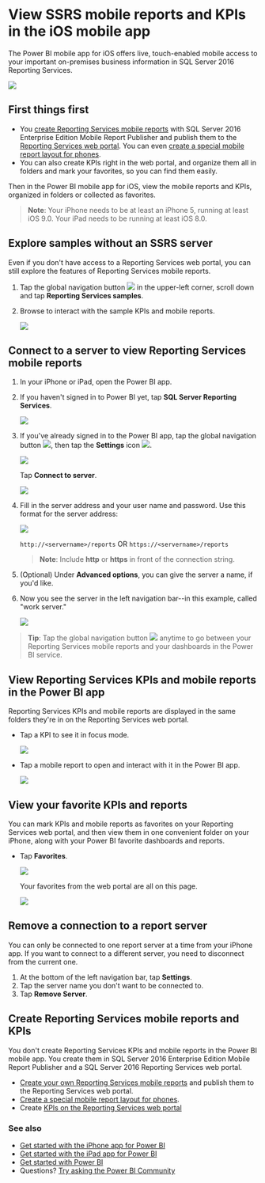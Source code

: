 <properties 
   pageTitle="View SSRS mobile reports and KPIs in the iOS mobile app"
   description="The Power BI mobile app for iOS offers live, touch-enabled mobile access to your important on-premises business information."
   services="powerbi" 
   documentationCenter="" 
   authors="maggiesMSFT" 
   manager="erikre" 
   backup=""
   editor=""
   tags=""
   qualityFocus="no"
   qualityDate=""/>
 
<tags
   ms.service="powerbi"
   ms.devlang="NA"
   ms.topic="article"
   ms.tgt_pltfrm="NA"
   ms.workload="powerbi"
   ms.date="01/25/2017"
   ms.author="maggies"/>

# View SSRS mobile reports and KPIs in the iOS mobile app

The Power BI mobile app for iOS offers live, touch-enabled mobile access to your important on-premises business information in SQL Server 2016 Reporting Services. 

 ![](media/powerbi-mobile-iphone-kpis-mobile-reports/PBI_iPh_SSMRP_MobRpt.png)

## First things first

-  You [create Reporting Services mobile reports](https://msdn.microsoft.com/library/mt652547.aspx) with SQL Server 2016 Enterprise Edition Mobile Report Publisher and publish them to the [Reporting Services web portal](https://msdn.microsoft.com/library/mt637133.aspx). You can even [create a special mobile report layout for phones](https://msdn.microsoft.com/library/mt703702.aspx). 
-   You can also create KPIs right in the web portal, and organize them all in folders and mark your favorites, so you can find them easily. 

Then in the Power BI mobile app for iOS, view the mobile reports and KPIs, organized in folders or collected as favorites. 

>**Note**: Your iPhone needs to be at least an iPhone 5, running at least iOS 9.0. Your iPad needs to be running at least iOS 8.0.

## Explore samples without an SSRS server

Even if you don't have access to a Reporting Services web portal, you can still explore the features of Reporting Services mobile reports. 

1. Tap the global navigation button ![](media/powerbi-mobile-iphone-kpis-mobile-reports/power-bi-iphone-global-nav-button.png) in the upper-left corner, scroll down and tap **Reporting Services samples**.

2.  Browse to interact with the sample KPIs and mobile reports.

    ![](media/powerbi-mobile-iphone-kpis-mobile-reports/power-bi-iphone-ssrs-samples.png)

## Connect to a server to view Reporting Services mobile reports 

1.  In your iPhone or iPad, open the Power BI app.

2.  If you haven't signed in to Power BI yet, tap **SQL Server Reporting Services**.

    ![](media/powerbi-mobile-iphone-kpis-mobile-reports/power-bi-iphone-connect-ssrs-server.png)

2.  If you've already signed in to the Power BI app, tap the global navigation button ![](media/powerbi-mobile-iphone-kpis-mobile-reports/power-bi-iphone-global-nav-button.png), then tap the **Settings** icon ![](media/powerbi-mobile-iphone-kpis-mobile-reports/power-bi-ios-settings-icon.png).

    ![](media/powerbi-mobile-iphone-kpis-mobile-reports/power-bi-ios-settings.png)

    Tap **Connect to server**.

    ![](media/powerbi-mobile-iphone-kpis-mobile-reports/power-bi-ios-connect-to-ssrs-server.png)

4. Fill in the server address and your user name and password. Use this format for the server address:

    ![](media/powerbi-mobile-iphone-kpis-mobile-reports/power-bi-ios-connect-to-server-dialog.png)

     `http://<servername>/reports`
     OR
     `https://<servername>/reports`
     
     >**Note**: Include **http** or **https** in front of the connection string.

5.    (Optional) Under **Advanced options**, you can give the server a name, if you'd like.

5.  Now you see the server in the left navigation bar--in this example, called "work server."

    ![](media/powerbi-mobile-iphone-kpis-mobile-reports/power-bi-iphone-ssrs-server.png)

>**Tip**: Tap the global navigation button ![](media/powerbi-mobile-iphone-kpis-mobile-reports/power-bi-iphone-global-nav-button.png) anytime to go between your Reporting Services mobile reports and your dashboards in the Power BI service. 

## View Reporting Services KPIs and mobile reports in the Power BI app

Reporting Services KPIs and mobile reports are displayed in the same folders they're in on the Reporting Services web portal. 

- Tap a KPI to see it in focus mode.

    ![](media/powerbi-mobile-iphone-kpis-mobile-reports/PBI_iPh_SSMRP_Tile.png)

- Tap a mobile report to open and interact with it in the Power BI app.

    ![](media/powerbi-mobile-iphone-kpis-mobile-reports/PBI_iPh_SSMRP_MobRpt.png)

## View your favorite KPIs and reports

You can mark KPIs and mobile reports as favorites on your Reporting Services web portal, and then view them in one convenient folder on your iPhone, along with your Power BI favorite dashboards and reports.

-  Tap **Favorites**.

    ![](media/powerbi-mobile-iphone-kpis-mobile-reports/power-bi-ios-favorites.png)
   
    Your favorites from the web portal are all on this page.

    ![](media/powerbi-mobile-iphone-kpis-mobile-reports/power-bi-iphone-favorites.png)

## Remove a connection to a report server

You can only be connected to one report server at a time from your iPhone app. If you want to connect to a different server, you need to disconnect from the current one.

1. At the bottom of the left navigation bar, tap **Settings**.
2. Tap the server name you don't want to be connected to.
3. Tap **Remove Server**.

## Create Reporting Services mobile reports and KPIs

You don't create Reporting Services KPIs and mobile reports in the Power BI mobile app. You create them in SQL Server 2016 Enterprise Edition Mobile Report Publisher and a SQL Server 2016 Reporting Services web portal.

- [Create your own Reporting Services mobile reports](https://msdn.microsoft.com/library/mt652547.aspx) and publish them to the Reporting Services web portal.
- [Create a special mobile report layout for phones](https://msdn.microsoft.com/library/mt703702.aspx).
- Create [KPIs on the Reporting Services web portal](https://msdn.microsoft.com/library/mt683632.aspx)

### See also  
- [Get started with the iPhone app for Power BI](powerbi-mobile-iphone-app-get-started.md) 
- [Get started with the iPad app for Power BI](powerbi-mobile-ipad-app-get-started.md) 
- [Get started with Power BI](powerbi-service-get-started.md)  
- Questions? [Try asking the Power BI Community](http://community.powerbi.com/)